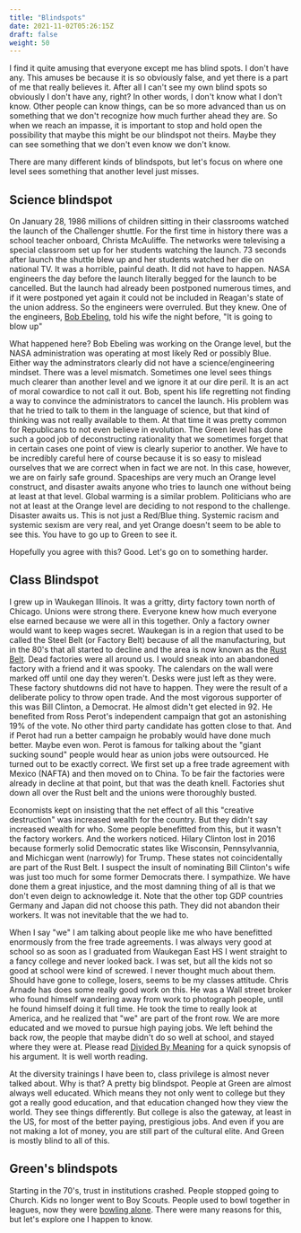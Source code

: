 ```yaml
---
title: "Blindspots"
date: 2021-11-02T05:26:15Z
draft: false
weight: 50
---
```


I find it quite amusing that everyone except me has blind spots. I don't have any. This amuses be because it is so obviously false, and yet there is a part of me that really believes it. After all I can't see my own blind spots so obviously I don't have any, right? In other words, I don't know what I don't know. Other people can know things, can be so more advanced than us on something that we don't recognize how much further ahead they are. So when we reach an impasse, it is important to stop and hold open the possibility that maybe this might be our blindspot not theirs. Maybe they can see something that we don't even know we don't know.

There are many different kinds of blindspots, but let's focus on where one level sees something that another level just misses.

## Science blindspot

On January 28, 1986 millions of children sitting in their classrooms watched the launch of the Challenger shuttle. For the first time in history there was a school teacher onboard, Christa McAuliffe. The networks were televising a special classroom set up for her students watching the launch. 73 seconds after launch the shuttle blew up and her students watched her die on national TV. It was a horrible, painful death. It did not have to happen. NASA engineers the day before the launch literally begged for the launch to be cancelled. But the launch had already been postponed numerous times, and if it were postponed yet again it could not be included in Reagan's state of the union address. So the engineers were overruled. But they knew. One of the engineers, [Bob Ebeling](https://www.npr.org/sections/thetwo-way/2016/01/28/464744781/30-years-after-disaster-challenger-engineer-still-blames-himself), told his wife the night before, "It is going to blow up"

What happened here? Bob Ebeling was working on the Orange level, but the NASA administration was operating at most likely Red or possibly Blue. Either way the adminstrators clearly did not have a science/engineering mindset. There was a level mismatch. Sometimes one level sees things much clearer than another level and we ignore it at our dire peril. It is an act of moral cowardice to not call it out. Bob, spent his life regretting not finding a way to convince the administrators to cancel the launch. His problem was that he tried to talk to them in the language of science, but that kind of thinking was not really available to them.  At that time it was pretty common for Republicans to not even believe in evolution. The Green level has done such a good job of deconstructing rationality that we sometimes forget that in certain cases one point of view is clearly superior to another. We have to be incredibly careful here of course because it is so easy to mislead ourselves that we are correct when in fact we are not. In this case, however, we are on fairly safe ground. Spaceships are very much an Orange level construct, and disaster awaits anyone who tries to launch one without being at least at that level. Global warming is a similar problem. Politicians who are not at least at the Orange level are deciding to not respond to the challenge. Disaster awaits us. This is not just a Red/Blue thing. Systemic racism and systemic sexism are very real, and yet Orange doesn't seem to be able to see this. You have to go up to Green to see it.

Hopefully you agree with this? Good. Let's go on to something harder.

## Class Blindspot

I grew up in Waukegan Illinois. It was a gritty, dirty factory town north of Chicago. Unions were strong there. Everyone knew how much everyone else earned because we were all in this together. Only a factory owner would want to keep wages secret. Waukegan is in a region that used to be called the Steel Belt (or Factory Belt) because of all the manufacturing, but in the 80's that all started to decline and the area is now known as the [Rust Belt](https://en.wikipedia.org/wiki/Rust_Belt). Dead factories were all around us. I would sneak into an abandoned factory with a friend and it was spooky. The calendars on the wall were marked off until one day they weren't. Desks were just left as they were. These factory shutdowns did not have to happen. They were the result of a deliberate policy to throw open trade. And the most vigorous supporter of this was Bill Clinton, a Democrat. He almost didn't get elected in 92. He benefited from Ross Perot's independent campaign that got an astonishing 19% of the vote. No other third party candidate has gotten close to that. And if Perot had run a better campaign he probably would have done much better. Maybe even won. Perot is famous for talking about the "giant sucking sound" people would hear as union jobs were outsourced. He turned out to be exactly correct. We first set up a free trade agreement with Mexico (NAFTA) and then moved on to China. To be fair the factories were already in decline at that point, but that was the death knell. Factories shut down all over the Rust belt and the unions were thoroughly busted.

Economists kept on insisting that the net effect of all this "creative destruction" was increased wealth for the country. But they didn't say increased wealth for who. Some people benefitted from this, but it wasn't the factory workers. And the workers noticed. Hilary Clinton lost in 2016 because formerly solid Democratic states like Wisconsin, Pennsylvannia, and Michicgan went (narrowly) for Trump. These states not coincidentally are part of the Rust Belt. I suspect the insult of nominating Bill Clinton's wife was just too much for some former Democrats there. I sympathize. We have done them a great injustice, and the most damning thing of all is that we don't even deign to acknowledge it. Note that the other top GDP countries Germany and Japan did not choose this path. They did not abandon their workers. It was not inevitable that the we had to.

When I say "we" I am talking about people like me who have benefitted enormously from the free trade agreements. I was always very good at school so as soon as I graduated from Waukegan East HS I went straight to a fancy college and never looked back. I was set, but all the kids not so good at school were kind of screwed. I never thought much about them. Should have gone to college, losers, seems to be my classes attitude. Chris Arnade has does some really good work on this. He was a Wall street broker who found himself wandering away from work to photograph people, until he found himself doing it full time. He took the time to really look at America, and he realized that "we" are part of the front row. We are more educated and we moved to pursue high paying jobs. We left behind the back row, the people that maybe didn't do so well at school, and stayed where they were at. Please read [Divided By Meaning](https://medium.com/@Chris_arnade/divided-by-meaning-1ab510759ee7) for a quick synopsis of his argument. It is well worth reading.

At the diversity trainings I have been to, class privilege is almost never talked about. Why is that? A pretty big blindspot. People at Green are almost always well educated. Which means they not only went to college but they got a really good education, and that education changed how they view the world. They see things differently. But college is also the gateway, at least in the US, for most of the better paying, prestigious jobs. And even if you are not making a lot of money, you are still part of the cultural elite. And Green is mostly blind to all of this.

## Green's blindspots

Starting in the 70's, trust in institutions crashed. People stopped going to Church. Kids no longer went to Boy Scouts. People used to bowl together in leagues, now they were [bowling alone](https://en.wikipedia.org/wiki/Bowling_Alone). There were many reasons for this, but let's explore one I happen to know.
